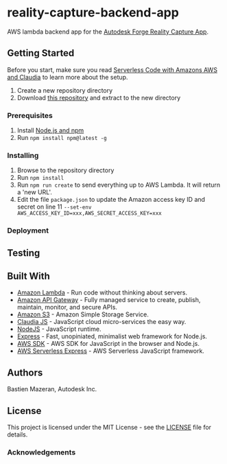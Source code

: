# reality-capture-backend-app

AWS lambda backend app for the [Autodesk Forge Reality Capture App](https://github.com/mazerab/reality-capture-mobile-app).

## Getting Started

Before you start, make sure you read [Serverless Code with Amazons AWS and Claudia](https://vincetocco.com/serverless-code/) to learn more about the setup.

1. Create a new repository directory
2. Download [this repository](https://github.com/mazerab/reality-capture-backend-app/archive/master.zip) and extract to the new directory

### Prerequisites

1. Install [Node.js and npm](https://www.npmjs.com/get-npm)
2. Run `npm install npm@latest -g`

### Installing

1. Browse to the repository directory
2. Run `npm install`
3. Run `npm run create` to send everything up to AWS Lambda. It will return a 'new URL'.
4. Edit the file `package.json` to update the Amazon access key ID and secret on line 11 `--set-env AWS_ACCESS_KEY_ID=xxx,AWS_SECRET_ACCESS_KEY=xxx`

### Deployment

## Testing

## Built With
* [Amazon Lambda](https://aws.amazon.com/lambda/) - Run code without thinking about servers.
* [Amazon API Gateway](https://aws.amazon.com/api-gateway) - Fully managed service to create, publish, maintain, monitor, and secure APIs.
* [Amazon S3](https://aws.amazon.com/s3) - Amazon Simple Storage Service.
* [Claudia JS](https://claudiajs.com/) - JavaScript cloud micro-services the easy way.
* [NodeJS](https://nodejs.org/en/) - JavaScript runtime.
* [Express](http://expressjs.com/) - Fast, unopiniated, minimalist web framework for Node.js.
* [AWS SDK](https://github.com/aws/aws-sdk-js) - AWS SDK for JavaScript in the browser and Node.js.
* [AWS Serverless Express](https://github.com/awslabs/aws-serverless-express) - AWS Serverless JavaScript framework.

## Authors

Bastien Mazeran, Autodesk Inc.

## License

This project is licensed under the MIT License - see the [LICENSE](LICENSE) file for details. 

### Acknowledgements